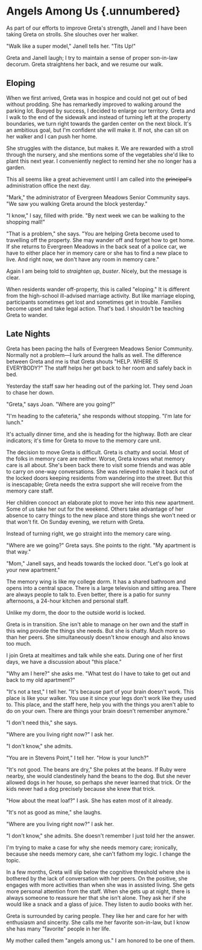 # Angels Among Us {.unnumbered}

As part of our efforts to improve Greta's strength, Janell and I have been taking Greta on strolls. She slouches over her walker.

"Walk like a super model," Janell tells her. "Tits Up!"

Greta and Janell laugh; I try to maintain a sense of proper son-in-law decorum. Greta straightens her back, and we resume our walk.

## Eloping

When we first arrived, Greta was in hospice and could not get out of bed without prodding. She has remarkedly improved to walking around the parking lot. Buoyed by success, I decided to enlarge our territory. Greta and I walk to the end of the sidewalk and instead of turning left at the property boundaries, we turn right towards the garden center on the next block. It's an ambitious goal, but I'm confident she will make it. If not, she can sit on her walker and I can push her home.

She struggles with the distance, but makes it. We are rewarded with a stroll through the nursery, and she mentions some of the vegetables she'd like to plant this next year. I conveniently neglect to remind her she no longer has a garden.

This all seems like a great achievement until I am called into the ~~principal's~~ administration office the next day.

"Mark," the administrator of Evergreen Meadows Senior Community says. "We saw you walking Greta around the block yesterday."

"I know," I say, filled with pride. "By next week we can be walking to the shopping mall!"

"That is a problem," she says. "You are helping Greta become used to travelling off the property. She may wander off and forget how to get home. If she returns to Evergreen Meadows in the back seat of a police car, we have to either place her in memory care or she has to find a new place to live. And right now, we don't have any room in memory care."

Again I am being told to *straighten up, buster*. Nicely, but the message is clear.

When residents wander off-property, this is called "eloping." It is different from the high-school ill-advised marriage activity. But like marriage eloping, participants sometimes get lost and sometimes get in trouble. Families become upset and take legal action. That's bad. I shouldn't be teaching Greta to wander.

## Late Nights

Greta has been pacing the halls of Evergreen Meadows Senior Community. Normally not a problem—I lurk around the halls as well. The difference between Greta and me is that Greta shouts "HELP. WHERE IS EVERYBODY?" The staff helps her get back to her room and safely back in bed.

Yesterday the staff saw her heading out of the parking lot. They send Joan to chase her down.

"Greta," says Joan. "Where are you going?"

"I'm heading to the cafeteria," she responds without stopping. "I'm late for lunch."

It's actually dinner time, and she is heading for the highway. Both are clear indicators; it's time for Greta to move to the memory care unit.

The decision to move Greta is difficult. Greta is chatty and social. Most of the folks in memory care are neither. Worse, Greta knows what memory care is all about. She's been back there to visit some friends and was able to carry on one-way conversations. She was relieved to make it back out of the locked doors keeping residents from wandering into the street. But this is inescapable; Greta needs the extra support she will receive from the memory care staff.

Her children concoct an elaborate plot to move her into this new apartment. Some of us take her out for the weekend. Others take advantage of her absence to carry things to the new place and store things she won't need or that won't fit. On Sunday evening, we return with Greta.

Instead of turning right, we go straight into the memory care wing.

"Where are we going?" Greta says. She points to the right. "My apartment is that way."

"Mom," Janell says, and heads towards the locked door. "Let's go look at your new apartment."

The memory wing is like my college dorm. It has a shared bathroom and opens into a central space. There is a large television and sitting area. There are always people to talk to. Even better, there is a patio for sunny afternoons, a 24-hour kitchen and personal staff.

Unlike my dorm, the door to the outside world is locked.

Greta is in transition. She isn't able to manage on her own and the staff in this wing provide the things she needs. But she is chatty. Much more so than her peers. She simultaneously doesn't know enough and also knows too much.

I join Greta at mealtimes and talk while she eats. During one of her first days, we have a discussion about "this place."

"Why am I here?" she asks me. "What test do I have to take to get out and back to my old apartment?"

"It's not a test," I tell her. "It's because part of your brain doesn't work. This place is like your walker. You use it since your legs don't work like they used to. This place, and the staff here, help you with the things you aren't able to do on your own. There are things your brain doesn't remember anymore."

"I don't need this," she says.

"Where are you living right now?" I ask her.

"I don't know," she admits.

"You are in Stevens Point," I tell her. "How is your lunch?"

"It's not good. The beans are dry," She pokes at the beans. If Ruby were nearby, she would clandestinely hand the beans to the dog. But she never allowed dogs in her house, so perhaps she never learned that trick. Or the kids never had a dog precisely because she knew that trick.

"How about the meat loaf?" I ask. She has eaten most of it already.

"It's not as good as mine," she laughs.

"Where are you living right now?" I ask her.

"I don't know," she admits. She doesn't remember I just told her the answer.

I'm trying to make a case for why she needs memory care; ironically, because she needs memory care, she can't fathom my logic. I change the topic.

In a few months, Greta will slip below the cognitive threshold where she is bothered by the lack of conversation with her peers. On the positive, she engages with more activities than when she was in assisted living. She gets more personal attention from the staff. When she gets up at night, there is always someone to reassure her that she isn't alone. They ask her if she would like a snack and a glass of juice. They listen to audio books with her.

Greta is surrounded by caring people. They like her and care for her with enthusiasm and sincerity. She calls me her favorite son-in-law, but I know she has many "favorite" people in her life.

My mother called them "angels among us." I am honored to be one of them.
